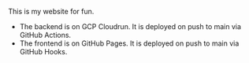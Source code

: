 This is my website for fun.

- The backend is on GCP Cloudrun. It is deployed on push to main via GitHub Actions.
- The frontend is on GitHub Pages. It is deployed on push to main via GitHub Hooks.
